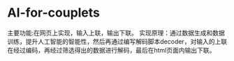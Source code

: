 # AI-for-couplets
主要功能:在网页上实现，输入上联，输出下联。
实现原理：通过数据生成和数据训练，提升人工智能的智能性，然后再通过编写解码脚本decoder，对输入的上联在经过编码，再经过筛选得出的数据进行解码，最后在html页面内输出下联。
